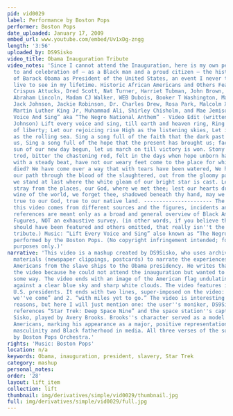 ```yaml
---
pid: vid0029
label: Performance by Boston Pops
performer: Boston Pops
date_uploaded: January 17, 2009
embed_url: www.youtube.com/embed/Uv1xDg-zngg
length: '3:56'
uploaded_by: DS9Sisko
video_title: Obama Inauguration Tribute
video_notes: 'Since I cannot attend the Inauguration, here is my own personal tribute
  to and celebration of — as a Black man and a proud citizen — the historic election
  of Barack Obama as President of the United States, an event I never thought I would
  live to see in my lifetime. Historic African Americans and Others Featured (in order):
  Crispus Attucks, Dred Scott, Nat Turner, Harriet Tubman, John Brown, Frederick Douglass,
  Abraham Lincoln, Madam CJ Walker, WEB Dubois, Booker T Washington, Marcus Garvey,
  Jack Johnson, Jackie Robinson, Dr. Charles Drew, Rosa Park, Malcolm X, Marian Anderson,
  Martin Luther King Jr, Muhammad Ali, Shirley Chisholm, and Mae Jemison “Life Every
  Voice And Sing” aka “The Negro National Anthem” - Video Edit (written by James Weldon
  Johnson) Lift every voice and sing, till earth and heaven ring, Ring with the harmonies
  of liberty; Let our rejoicing rise High as the listening skies, Let it resound loud
  as the rolling sea. Sing a song full of the faith that the dark past has taught
  us, Sing a song full of the hope that the present has brought us; facing the rising
  sun of our new day begun, let us march on till victory is won. Stony the road we
  trod, bitter the chastening rod, felt in the days when hope unborn had died; yet
  with a steady beat, have not our weary feet come to the place for which our fathers
  died? We have come over a way that with tears have been watered, We have come, treading
  our path through the blood of the slaughtered, out from the gloomy past, till now
  we stand at last where the white gleam of our bright star is cast. Lest our feet
  stray from the places, our God, where we met thee; lest our hearts drunk with the
  wine of the world, we forget thee, shadowed beneath thy hand, may we forever stand,
  true to our God, true to our native land. ---------------------- The content of
  this video comes from different sources and the figures, incidents and historic
  references are meant only as a broad and general overview of Black American Historic
  Fugures, NOT an exhaustive survey. (in other words, if you believe that some people
  should have been featured and others omitted, that really isn''t the point of this
  tribute.) Music: “Lift Every Voice and Sing” also known as “The Negro National Anthem,”
  performed by the Boston Pops. (No copyright infringement intended; for entertainment
  purposes only.)'
narrative: 'This video is a mashup created by DS9Sisko, who uses archival images and
  materials (newspaper clippings, postcards) to narrate the experiences of African
  Americans from the slave ships to the Obama presidency. He writes that that he created
  the video because he could not attend the inauguration but wanted to mark it in
  some way. The video ends with an image of the American flag undulating in the wind,
  against a clear blue sky and sharp white clouds. The video features images of all
  U.S. presidents. It ends with two lines, super-imposed on the video: 1. “how far
  we''ve come” and 2. “with miles yet to go.” The video is interesting for several
  reasons, but here I will just mention one: the user''s moniker, DS9Sisko, which
  references “Star Trek: Deep Space Nine” and the space station''s captain, Benjamin
  Sisko, played by Avery Brooks. Brooks''s character served as a model for African
  Americans, marking his appearance as a major, positive representations of Black
  masculinity and Black fatherhood in media. All three verses of the song are performed
  by Boston Pops Orchestra.'
rights: 'Music: Boston Pops'
location: n/a
keywords: Obama, inauguration, president, slavery, Star Trek
category: mashup
personal_notes: 
order: '28'
layout: lift_item
collection: lift
thumbnail: img/derivatives/simple/vid0029/thumbnail.jpg
full: img/derivatives/simple/vid0029/full.jpg
---
```

